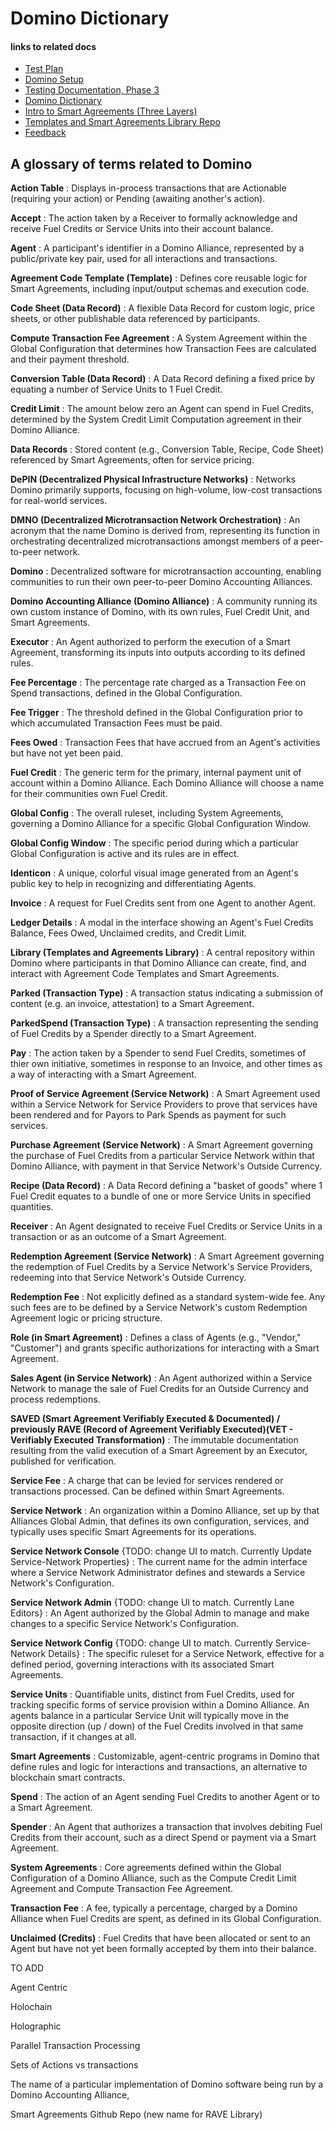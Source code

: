 # Domino Dictionary

#### links to related docs

- [Test Plan](./1_0_testing_plan.md)
- [Domino Setup](../README.md)
- [Testing Documentation, Phase 3](./3_0_phase_3_testing_details.md)
- [Domino Dictionary](./3_2_domino-dictionary.md)
- [Intro to Smart Agreements (Three Layers)](./3_1_intro_to_smart_agreements.md)
- [Templates and Smart Agreements Library Repo](https://github.com/unytco/rave_library)
- [Feedback](https://github.com/orgs/unytco/projects/5/views/1)

## A glossary of terms related to Domino

**Action Table**
: Displays in-process transactions that are Actionable (requiring your action) or Pending (awaiting another's action).

**Accept**
: The action taken by a Receiver to formally acknowledge and receive Fuel Credits or Service Units into their account balance.

**Agent**
: A participant's identifier in a Domino Alliance, represented by a public/private key pair, used for all interactions and transactions.

**Agreement Code Template (Template)**
: Defines core reusable logic for Smart Agreements, including input/output schemas and execution code.

**Code Sheet (Data Record)**
: A flexible Data Record for custom logic, price sheets, or other publishable data referenced by participants.

**Compute Transaction Fee Agreement**
: A System Agreement within the Global Configuration that determines how Transaction Fees are calculated and their payment threshold.

**Conversion Table (Data Record)**
: A Data Record defining a fixed price by equating a number of Service Units to 1 Fuel Credit.

**Credit Limit**
: The amount below zero an Agent can spend in Fuel Credits, determined by the System Credit Limit Computation agreement in their Domino Alliance.

**Data Records**
: Stored content (e.g., Conversion Table, Recipe, Code Sheet) referenced by Smart Agreements, often for service pricing.

**DePIN (Decentralized Physical Infrastructure Networks)**
: Networks Domino primarily supports, focusing on high-volume, low-cost transactions for real-world services.

**DMNO (Decentralized Microtransaction Network Orchestration)**
: An acronym that the name Domino is derived from, representing its function in orchestrating decentralized microtransactions amongst members of a peer-to-peer network.

**Domino**
: Decentralized software for microtransaction accounting, enabling communities to run their own peer-to-peer Domino Accounting Alliances.

**Domino Accounting Alliance (Domino Alliance)**
: A community running its own custom instance of Domino, with its own rules, Fuel Credit Unit, and Smart Agreements.

**Executor**
: An Agent authorized to perform the execution of a Smart Agreement, transforming its inputs into outputs according to its defined rules.

**Fee Percentage**
: The percentage rate charged as a Transaction Fee on Spend transactions, defined in the Global Configuration.

**Fee Trigger**
: The threshold defined in the Global Configuration prior to which accumulated Transaction Fees must be paid.

**Fees Owed**
: Transaction Fees that have accrued from an Agent's activities but have not yet been paid.

**Fuel Credit**
: The generic term for the primary, internal payment unit of account within a Domino Alliance. Each Domino Alliance will choose a name for their communities own Fuel Credit.

**Global Config**
: The overall ruleset, including System Agreements, governing a Domino Alliance for a specific Global Configuration Window.

**Global Config Window**
: The specific period during which a particular Global Configuration is active and its rules are in effect.

**Identicon**
: A unique, colorful visual image generated from an Agent's public key to help in recognizing and differentiating Agents.

**Invoice**
: A request for Fuel Credits sent from one Agent to another Agent.

**Ledger Details**
: A modal in the interface showing an Agent's Fuel Credits Balance, Fees Owed, Unclaimed credits, and Credit Limit.

**Library (Templates and Agreements Library)**
: A central repository within Domino where participants in that Domino Alliance can create, find, and interact with Agreement Code Templates and Smart Agreements.

**Parked (Transaction Type)**
: A transaction status indicating a submission of content (e.g. an invoice, attestation) to a Smart Agreement.

**ParkedSpend (Transaction Type)**
: A transaction representing the sending of Fuel Credits by a Spender directly to a Smart Agreement.

**Pay**
: The action taken by a Spender to send Fuel Credits, sometimes of thier own initiative, sometimes in response to an Invoice, and other times as a way of interacting with a Smart Agreement.

**Proof of Service Agreement (Service Network)**
: A Smart Agreement used within a Service Network for Service Providers to prove that services have been rendered and for Payors to Park Spends as payment for such services.

**Purchase Agreement (Service Network)**
: A Smart Agreement governing the purchase of Fuel Credits from a particular Service Network within that Domino Alliance, with payment in that Service Network's Outside Currency.

**Recipe (Data Record)**
: A Data Record defining a "basket of goods" where 1 Fuel Credit equates to a bundle of one or more Service Units in specified quantities.

**Receiver**
: An Agent designated to receive Fuel Credits or Service Units in a transaction or as an outcome of a Smart Agreement.

**Redemption Agreement (Service Network)**
: A Smart Agreement governing the redemption of Fuel Credits by a Service Network's Service Providers, redeeming into that Service Network's Outside Currency. 

**Redemption Fee**
: Not explicitly defined as a standard system-wide fee. Any such fees are to be defined by a Service Network's custom Redemption Agreement logic or pricing structure.

**Role (in Smart Agreement)**
: Defines a class of Agents (e.g., "Vendor," "Customer") and grants specific authorizations for interacting with a Smart Agreement.

**Sales Agent (in Service Network)**
: An Agent authorized within a Service Network to manage the sale of Fuel Credits for an Outside Currency and process redemptions.

**SAVED (Smart Agreement Verifiably Executed & Documented) / previously RAVE (Record of Agreement Verifiably Executed)(VET - Verifiably Executed Transformation)**
: The immutable documentation resulting from the valid execution of a Smart Agreement by an Executor, published for verification.

**Service Fee**
: A charge that can be levied for services rendered or transactions processed. Can be defined within Smart Agreements.

**Service Network**
: An organization within a Domino Alliance, set up by that Alliances Global Admin, that defines its own configuration, services, and typically uses specific Smart Agreements for its operations. 

**Service Network Console** {TODO: change UI to match. Currently Update Service-Network Properties}
: The current name for the admin interface where a Service Network Administrator defines and stewards a Service Network's Configuration.

**Service Network Admin** {TODO: change UI to match. Currently Lane Editors}
: An Agent authorized by the Global Admin to manage and make changes to a specific Service Network's Configuration.

**Service Network Config** {TODO: change UI to match. Currently Service-Network Details}
: The specific ruleset for a Service Network, effective for a defined period, governing interactions with its associated Smart Agreements.

**Service Units**
: Quantifiable units, distinct from Fuel Credits, used for tracking specific forms of service provision within a Domino Alliance. An agents balance in a particular Service Unit will typically move in the opposite direction (up / down) of the Fuel Credits involved in that same transaction, if it changes at all.

**Smart Agreements**
: Customizable, agent-centric programs in Domino that define rules and logic for interactions and transactions, an alternative to blockchain smart contracts.

**Spend**
: The action of an Agent sending Fuel Credits to another Agent or to a Smart Agreement.

**Spender**
: An Agent that authorizes a transaction that involves debiting Fuel Credits from their account, such as a direct Spend or payment via a Smart Agreement.

**System Agreements**
: Core agreements defined within the Global Configuration of a Domino Alliance, such as the Compute Credit Limit Agreement and Compute Transaction Fee Agreement.

**Transaction Fee**
: A fee, typically a percentage, charged by a Domino Alliance when Fuel Credits are spent, as defined in its Global Configuration.

**Unclaimed (Credits)**
: Fuel Credits that have been allocated or sent to an Agent but have not yet been formally accepted by them into their balance.



TO ADD

Agent Centric

Holochain

Holographic

Parallel Transaction Processing

Sets of Actions vs transactions

The name of a particular implementation of Domino software being run by a Domino Accounting Alliance,

Smart Agreements Github Repo (new name for RAVE Library)